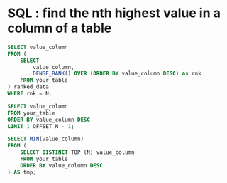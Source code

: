 # SQL : find the nth highest value in a column of a table

```sql
SELECT value_column
FROM (
    SELECT
        value_column,
        DENSE_RANK() OVER (ORDER BY value_column DESC) as rnk
    FROM your_table
) ranked_data
WHERE rnk = N;
```
```sql
SELECT value_column
FROM your_table
ORDER BY value_column DESC
LIMIT 1 OFFSET N - 1;
```
```sql
SELECT MIN(value_column)
FROM (
    SELECT DISTINCT TOP (N) value_column
    FROM your_table
    ORDER BY value_column DESC
) AS tmp;
```






